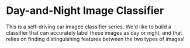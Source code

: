 # Day-and-Night Image Classifier
 This is a self-driving car imagee classifier series. We'd like to build a classifier that can accurately label these images as day or night, and that relies on finding distinguishing features between the two types of images!
